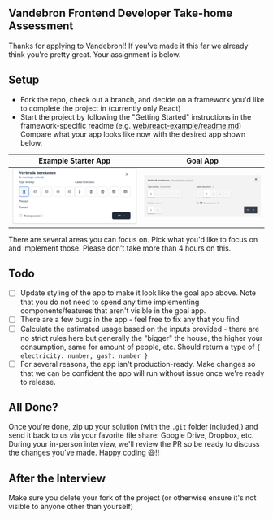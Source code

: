 ## Vandebron Frontend Developer Take-home Assessment
Thanks for applying to Vandebron!! If you've made it this far we already think you're pretty great. Your assignment is below.

## Setup
- Fork the repo, check out a branch, and decide on a framework you'd like to complete the project in (currently only React)
- Start the project by following the "Getting Started" instructions in the framework-specific readme (e.g. [web/react-example/readme.md](web/react-example/readme.md)) Compare what your app looks like now with the desired app shown below.

<table>
  <thead>
    <tr>
      <th>Example Starter App</th>
      <th>Goal App</th>
    </tr>
  </thead>
  <tr>
    <td><img src="./web/starter-app.png" alt="Starter app" width="500"/></td>
    <td><img src="./web/goal-app.png" alt="Goal app" width="500"/></td>
  </tr>
</table>


There are several areas you can focus on. Pick what you'd like to focus on and implement those. Please don't take more than 4 hours on this.

## Todo
- [ ] Update styling of the app to make it look like the goal app above. Note that you do not need to spend any time implementing components/features that aren't visible in the goal app.
- [ ] There are a few bugs in the app - feel free to fix any that you find
- [ ] Calculate the estimated usage based on the inputs provided - there are no strict rules here but generally the "bigger" the house, the higher your consumption, same for amount of people, etc. Should return a type of `{ electricity: number, gas?: number }`
- [ ] For several reasons, the app isn't production-ready. Make changes so that we can be confident the app will run without issue once we're ready to release.

## All Done?
Once you're done, zip up your solution (with the `.git` folder included,) and send it back to us via your favorite file share: Google Drive, Dropbox, etc. During your in-person interview, we'll review the PR so be ready to discuss the changes you've made. Happy coding 😃!!

## After the Interview
Make sure you delete your fork of the project (or otherwise ensure it's not visible to anyone other than yourself)